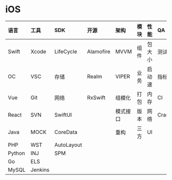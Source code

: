 # iOS

| **语言** | **工具** | **SDK** | **开源** | **架构** | **模块** | **性能** | **QA** | **安全** | **热门** | **投产** | **团队** |
| :- | :- | :- | :- | :- | :- | :- | :- | :- | :- | :- | :- |
| Swift | Xcode | LifeCycle | Alamofire | MVVM | 组件 | 包大小 | 测试 | 签名 | 进保 | 项管 | 沟通 |
| OC | VSC | 存储 | Realm | VIPER | 业务 | 启动速 | 指标 | 加壳 | Rx | 统计 | 上管 |
| Vue | Git | 网络 | RxSwift | 组模化 | 打包 | 内存 | CI | 编码 |  | 产品 | 培训 |
| React | SVN | SwiftUI |  | 模式接口 | 版本 | 网络 | Crash | 加密 |  |  | 招人 |
| Java | MOCK | CoreData |  | 重构 | 三方 | UI |  |  |  |  |  |
| PHP | WST | AutoLayout |  |  |  |  |  |  |  |  |  |
| Python | INJ | SPM |  |  |  |  |  |  |  |  |  |
| Go | ELS |  |  |  |  |  |  |  |  |  |  |
| MySQL | Jenkins |  |  |  |  |  |  |  |  |  |  |
